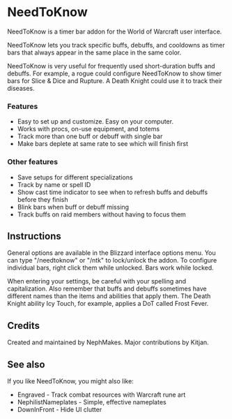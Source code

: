 # NeedToKnow

NeedToKnow is a timer bar addon for the World of Warcraft user interface. 

NeedToKnow lets you track specific buffs, debuffs, and cooldowns as timer bars that always appear in the same place in the same color.

NeedToKnow is very useful for frequently used short-duration buffs and debuffs. For example, a rogue could configure NeedToKnow to show timer bars for Slice & Dice and Rupture. A Death Knight could use it to track their diseases. 

### Features
* Easy to set up and customize. Easy on your computer. 
* Works with procs, on-use equipment, and totems
* Track more than one buff or debuff with single bar
* Make bars deplete at same rate to see which will finish first

### Other features
* Save setups for different specializations
* Track by name or spell ID
* Show cast time indicator to see when to refresh buffs and debuffs before they finish
* Blink bars when buff or debuff missing
* Track buffs on raid members without having to focus them


## Instructions

General options are available in the Blizzard interface options menu.  You can type "/needtoknow" or "/ntk" to lock/unlock the addon. To configure individual bars, right click them while unlocked. Bars work while locked. 

When entering your settings, be careful with your spelling and capitalization. Also remember that buffs and debuffs sometimes have different names than the items and abilities that apply them. The Death Knight ability Icy Touch, for example, applies a DoT called Frost Fever.   


## Credits

Created and maintained by NephMakes. Major contributions by Kitjan. 


## See also

If you like NeedToKnow, you might also like: 
* Engraved - Track combat resources with Warcraft rune art
* NephilistNameplates - Simple, effective nameplates
* DownInFront - Hide UI clutter

